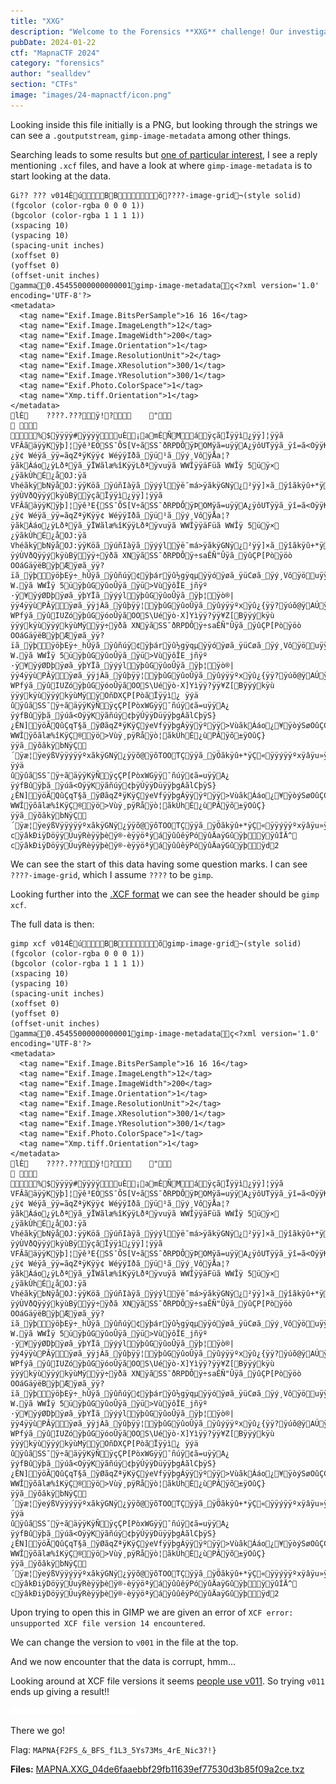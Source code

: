 ```yaml
---
title: "XXG"
description: "Welcome to the Forensics **XXG** challenge! Our investigator stumbled upon a mysterious file. Can you uncover the hidden message?"
pubDate: 2024-01-22
ctf: "MapnaCTF 2024"
category: "forensics"
author: "sealldev"
section: "CTFs"
image: "images/24-mapnactf/icon.png"
---
```


Looking inside this file initially is a PNG, but looking through the strings we can see a `.goutputstream`, `gimp-image-metadata` among other things.

Searching leads to some results but [one of particular interest](https://www.gimp-forum.net/Thread-Data-gimp-backups-goutputstream-XXXXXX-Files), I see a reply mentioning `.xcf` files, and have a look at where `gimp-image-metadata` is to start looking at the data.

```
Gi?? ??? v014    È         ú            B  B                         õ   ????-image-grid       ¬(style solid)
(fgcolor (color-rgba 0 0 0 1))
(bgcolor (color-rgba 1 1 1 1))
(xspacing 10)
(yspacing 10)
(spacing-unit inches)
(xoffset 0)
(yoffset 0)
(offset-unit inches)
    gamma       0.45455000000000001    gimp-image-metadata      ç<?xml version='1.0' encoding='UTF-8'?>
<metadata>
  <tag name="Exif.Image.BitsPerSample">16 16 16</tag>
  <tag name="Exif.Image.ImageLength">12</tag>
  <tag name="Exif.Image.ImageWidth">200</tag>
  <tag name="Exif.Image.Orientation">1</tag>
  <tag name="Exif.Image.ResolutionUnit">2</tag>
  <tag name="Exif.Image.XResolution">300/1</tag>
  <tag name="Exif.Image.YResolution">300/1</tag>
  <tag name="Exif.Photo.ColorSpace">1</tag>
  <tag name="Xmp.tiff.Orientation">1</tag>
</metadata>
               l                   È         	????.???                 ÿ   !   ?              	          "                    
                                         
                                 %          $   ÿÿÿÿ   #   ÿÿÿÿ                       u           È            ¡      a      m           È         Ñ      M            á         ÿçãÏÿÿì¿ÿÿ]¦ÿÿã VFÂãäÿÿKÿþ]¦ÿê³EÖSS¯ÕS[V÷ãSS¯ðRPDÔÿÞOMÿã=uÿÿA¿ÿôUTÿÿã_ÿî=ã<OÿÿKÿÿôUTÿüZßã_ÿùðóÿ¬ã_ÿþÿ×=ÿqÿãlCþÿS}¿ÿ¢ Wéÿã_ÿÿ=ãqZªÿKÿÿ¢ WéÿÿIðã_ÿü¹ã_ÿý¸VôÿÅa¦?ÿãkÁáo¿ÿLðªÿã_ÿÏWãlæ%îKÿÿLðªÿvuÿã WWÎÿÿäFüã WWÎÿ 5üÿ×	¿ÿãkÙhÉ¿åOJ:ÿã VhéãkÿbNÿåOJ:ÿÿKöã_ÿúñIàÿã_ÿýýlÿë¯má>ÿãkÿGNÿ¿²ÿÿ]×ã_ÿîãkÿû+*ÿ²ÿÿ]×ÿWçã_ÿùøRÒÿÿã_ÿûþÿÿ¦ÿë®ÿáÿãkÿ~ÿ¿Dûÿÿ¼zã_ÿîãkÿÿ¾ÿDûÿÿ¼zÿeÎã_ÿù&KKã_ÿûIUZóÿüèSk^!ÿýÙVðQÿÿýkÿùBÿ ÿçãÏÿÿì¿ÿÿ]¦ÿÿã VFÂãäÿÿKÿþ]¦ÿê³E{SS¯ÕS[V÷ãSS¯ðRPDÔÿÞOMÿã=uÿÿA¿ÿôUTÿÿã_ÿî=ã<OÿÿKÿÿôUTÿüZßã_ÿùðóÿ¬ã_ÿþÿ×=ÿqÿãlCþÿS}¿ÿ¢ Wéÿã_ÿÿ=ãqZªÿKÿÿ¢ WéÿÿIðã_ÿü¹ã_ÿý¸VôÿÅa¦?ÿãkÁáo¿ÿLðªÿã_ÿÏWãlæ%îKÿÿLðªÿvuÿã WWÎÿÿäFüã WWÎÿ 5üÿ×	¿ÿãkÙhÉ¿åOJ:ÿã VhéãkÿbNÿåOJ:ÿÿKöã_ÿúñIàÿã_ÿýýlÿë¯má>ÿãkÿGNÿ¿²ÿÿ]×ã_ÿîãkÿû+*ÿ²ÿÿ]×ÿWçã_ÿùøRÒÿÿã_ÿûþÿÿ¦ÿë®ÿáÿãkÿ~ÿ¿Dûÿÿ¼zã_ÿîãkÿÿ¾ÿDûÿÿ¼zÿeÎã_ÿù&KKã_ÿûIUZóÿüèSk^!ÿýÙVðQÿÿýkÿùBÿ ÿÿ÷ÿðã XNÿãSS¯ðRPDÔÿ÷saÊÑ"Ûÿã_ÿûÇP[Pòÿöò OOáGäÿëBÿþÆÿøã_ÿÿ?ïã_ÿþÿöþEÿ÷_hÛÿã_ÿûñúÿ¢ÿþárÿû½gÿqµÿÿóÿøã_ÿüCøã_ÿý¸VôÿöuÿÿoÛÿã_ÿýþgÁÿþÐÿôAÀ>ÿÊN]ÿÿ×ùÿðã W.ÿã WWÎÿ 5üÿþûGÿûoÛÿã_ÿü>VùÿôÎE_jñÿº	·ÿ¥ÿýØDþÿøã_ÿþYÏã_ÿýýlÿþûGÿûoÛÿã_ÿþ¦ÿò®|ÿÿ4ÿÿùPÂÿÿøã_ÿÿjÀã_ÿûþÿÿ¦ÿþûGÿûoÛÿã_ÿûýÿÿºxÿû¿{ÿÿ?ÿúõ@ÿAÚÿøã WPfýã_ÿûIUZóÿþûGÿóoÛÿãOO­S\Uéÿò·X]Yìÿÿ?ÿÿ¥Z[Bÿÿýkÿù
ÿÿýkÿùÿÿýkÿùMÿ ÿÿ÷ÿðã XNÿãSS¯ðRPDÔÿ÷saÊÑ"Ûÿã_ÿûÇP[Pòÿöò OOáGäÿëBÿþÆÿøã_ÿÿ?ïã_ÿþÿöþEÿ÷_hÛÿã_ÿûñúÿ¢ÿþárÿû½gÿqµÿÿóÿøã_ÿüCøã_ÿý¸VôÿöuÿÿoÛÿã_ÿýþgÁÿþÐÿôAÀ>ÿÊN]ÿÿ×ùÿðã W.ÿã WWÎÿ 5üÿþûGÿûoÛÿã_ÿü>VùÿôÎE_jñÿº	·ÿ¥ÿýØDþÿøã_ÿþYÏã_ÿýýlÿþûGÿûoÛÿã_ÿþ¦ÿò®|ÿÿ4ÿÿùPÂÿÿøã_ÿÿjÀã_ÿûþÿÿ¦ÿþûGÿûoÛÿã_ÿûýÿÿºxÿû¿{ÿÿ?ÿúõ@ÿAÚÿøã WPfýã_ÿûIUZóÿþûGÿóoÛÿãOO­S\Uéÿò·X]Yìÿÿ?ÿÿ¥Z[Bÿÿýkÿù
ÿÿýkÿùÿÿýkÿùMÿ ÿOñDXÇP[PòãÏÿÿì¿	ÿýä
ûÿûãSS¯ÿ÷ãäÿÿKÿÑÿçÇP[PòxWGÿÿ¯ñúÿ¢ã=uÿÿA¿	ÿýfBûÿþã_ÿúã<OÿÿKÿãñúÿ¢þÿÚÿÿDüÿÿþgÁãlCþÿS}¿ÊN]ÿöÃQûÇqT§ã_ÿØãqZªÿKÿÇýeVfÿÿþgÁÿÿÿºÿÿ>VùãkÁáo¿¥ÿòýSøOûÇCþÿã WWÎÿõãlæ%îKÿÇ®ÿö>Vùÿ¸pÿRåÿò¦ãkÙhÉ¿ùPÂÿõ±ÿOûÇ}ÿÿã_ÿõãkÿbNÿÇ´ÿæ¦ÿeýßVÿÿýÿÿºxãkÿGNÿ¿ÿÿõ@ÿõTOOTÇÿÿã_ÿÖãkÿû+*ÿÇ«ÿÿýÿÿºxÿâÿu»ÿÿS\Uéãkÿ~ÿ¿¥Z[ÿõOûÇÿÿãOO­ÿëãkÿÿ¾ÿÇübU[S\Uéÿ3öSÿÿýkÿùÿÿýkÿùSÿ ÿOñDXÇP[PòãÏÿÿì¿	ÿýä
ûÿûãSS¯ÿ÷ãäÿÿKÿÑÿçÇP[PòxWGÿÿ¯ñúÿ¢ã=uÿÿA¿	ÿýfBûÿþã_ÿúã<OÿÿKÿãñúÿ¢þÿÚÿÿDüÿÿþgÁãlCþÿS}¿ÊN]ÿöÃQûÇqT§ã_ÿØãqZªÿKÿÇýeVfÿÿþgÁÿÿÿºÿÿ>VùãkÁáo¿¥ÿòýSøOûÇCþÿã WWÎÿõãlæ%îKÿÇ®ÿö>Vùÿ¸pÿRåÿò¦ãkÙhÉ¿ùPÂÿõ±ÿOûÇ}ÿÿã_ÿõãkÿbNÿÇ´ÿæ¦ÿeýßVÿÿýÿÿºxãkÿGNÿ¿ÿÿõ@ÿõTOOTÇÿÿã_ÿÖãkÿû+*ÿÇ«ÿÿýÿÿºxÿâÿu»ÿÿS\Uéãkÿ~ÿ¿¥Z[ÿõOûÇÿÿãOO­ÿëãkÿÿ¾ÿÇübU[S\Uéÿ3öSÿÿýkÿùÿÿýkÿùSÿÿûÌÄ^cÿâkÐiÿDöÿÿÜuÿRèÿÿþèÿ®-èÿÿöªÿáÿûûêÿPóÿûÄaÿGûÿþÿÿûÌÄ^cÿâkÐiÿDöÿÿÜuÿRèÿÿþèÿ®-èÿÿöªÿáÿûûêÿPóÿûÄaÿGûÿþÿ   d          2
```

We can see the start of this data having some question marks. I can see `????-image-grid`, which I assume `????` to be `gimp`.

Looking further into the [.XCF format](https://developer.gimp.org/core/standards/xcf/#header) we can see the header should be `gimp xcf`.

The full data is then:

```
gimp xcf v014    È         ú            B  B                         õ   gimp-image-grid       ¬(style solid)
(fgcolor (color-rgba 0 0 0 1))
(bgcolor (color-rgba 1 1 1 1))
(xspacing 10)
(yspacing 10)
(spacing-unit inches)
(xoffset 0)
(yoffset 0)
(offset-unit inches)
    gamma       0.45455000000000001    gimp-image-metadata      ç<?xml version='1.0' encoding='UTF-8'?>
<metadata>
  <tag name="Exif.Image.BitsPerSample">16 16 16</tag>
  <tag name="Exif.Image.ImageLength">12</tag>
  <tag name="Exif.Image.ImageWidth">200</tag>
  <tag name="Exif.Image.Orientation">1</tag>
  <tag name="Exif.Image.ResolutionUnit">2</tag>
  <tag name="Exif.Image.XResolution">300/1</tag>
  <tag name="Exif.Image.YResolution">300/1</tag>
  <tag name="Exif.Photo.ColorSpace">1</tag>
  <tag name="Xmp.tiff.Orientation">1</tag>
</metadata>
               l                   È         	????.???                 ÿ   !   ?              	          "                    
                                         
                                 %          $   ÿÿÿÿ   #   ÿÿÿÿ                       u           È            ¡      a      m           È         Ñ      M            á         ÿçãÏÿÿì¿ÿÿ]¦ÿÿã VFÂãäÿÿKÿþ]¦ÿê³EÖSS¯ÕS[V÷ãSS¯ðRPDÔÿÞOMÿã=uÿÿA¿ÿôUTÿÿã_ÿî=ã<OÿÿKÿÿôUTÿüZßã_ÿùðóÿ¬ã_ÿþÿ×=ÿqÿãlCþÿS}¿ÿ¢ Wéÿã_ÿÿ=ãqZªÿKÿÿ¢ WéÿÿIðã_ÿü¹ã_ÿý¸VôÿÅa¦?ÿãkÁáo¿ÿLðªÿã_ÿÏWãlæ%îKÿÿLðªÿvuÿã WWÎÿÿäFüã WWÎÿ 5üÿ×	¿ÿãkÙhÉ¿åOJ:ÿã VhéãkÿbNÿåOJ:ÿÿKöã_ÿúñIàÿã_ÿýýlÿë¯má>ÿãkÿGNÿ¿²ÿÿ]×ã_ÿîãkÿû+*ÿ²ÿÿ]×ÿWçã_ÿùøRÒÿÿã_ÿûþÿÿ¦ÿë®ÿáÿãkÿ~ÿ¿Dûÿÿ¼zã_ÿîãkÿÿ¾ÿDûÿÿ¼zÿeÎã_ÿù&KKã_ÿûIUZóÿüèSk^!ÿýÙVðQÿÿýkÿùBÿ ÿçãÏÿÿì¿ÿÿ]¦ÿÿã VFÂãäÿÿKÿþ]¦ÿê³E{SS¯ÕS[V÷ãSS¯ðRPDÔÿÞOMÿã=uÿÿA¿ÿôUTÿÿã_ÿî=ã<OÿÿKÿÿôUTÿüZßã_ÿùðóÿ¬ã_ÿþÿ×=ÿqÿãlCþÿS}¿ÿ¢ Wéÿã_ÿÿ=ãqZªÿKÿÿ¢ WéÿÿIðã_ÿü¹ã_ÿý¸VôÿÅa¦?ÿãkÁáo¿ÿLðªÿã_ÿÏWãlæ%îKÿÿLðªÿvuÿã WWÎÿÿäFüã WWÎÿ 5üÿ×	¿ÿãkÙhÉ¿åOJ:ÿã VhéãkÿbNÿåOJ:ÿÿKöã_ÿúñIàÿã_ÿýýlÿë¯má>ÿãkÿGNÿ¿²ÿÿ]×ã_ÿîãkÿû+*ÿ²ÿÿ]×ÿWçã_ÿùøRÒÿÿã_ÿûþÿÿ¦ÿë®ÿáÿãkÿ~ÿ¿Dûÿÿ¼zã_ÿîãkÿÿ¾ÿDûÿÿ¼zÿeÎã_ÿù&KKã_ÿûIUZóÿüèSk^!ÿýÙVðQÿÿýkÿùBÿ ÿÿ÷ÿðã XNÿãSS¯ðRPDÔÿ÷saÊÑ"Ûÿã_ÿûÇP[Pòÿöò OOáGäÿëBÿþÆÿøã_ÿÿ?ïã_ÿþÿöþEÿ÷_hÛÿã_ÿûñúÿ¢ÿþárÿû½gÿqµÿÿóÿøã_ÿüCøã_ÿý¸VôÿöuÿÿoÛÿã_ÿýþgÁÿþÐÿôAÀ>ÿÊN]ÿÿ×ùÿðã W.ÿã WWÎÿ 5üÿþûGÿûoÛÿã_ÿü>VùÿôÎE_jñÿº	·ÿ¥ÿýØDþÿøã_ÿþYÏã_ÿýýlÿþûGÿûoÛÿã_ÿþ¦ÿò®|ÿÿ4ÿÿùPÂÿÿøã_ÿÿjÀã_ÿûþÿÿ¦ÿþûGÿûoÛÿã_ÿûýÿÿºxÿû¿{ÿÿ?ÿúõ@ÿAÚÿøã WPfýã_ÿûIUZóÿþûGÿóoÛÿãOO­S\Uéÿò·X]Yìÿÿ?ÿÿ¥Z[Bÿÿýkÿù
ÿÿýkÿùÿÿýkÿùMÿ ÿÿ÷ÿðã XNÿãSS¯ðRPDÔÿ÷saÊÑ"Ûÿã_ÿûÇP[Pòÿöò OOáGäÿëBÿþÆÿøã_ÿÿ?ïã_ÿþÿöþEÿ÷_hÛÿã_ÿûñúÿ¢ÿþárÿû½gÿqµÿÿóÿøã_ÿüCøã_ÿý¸VôÿöuÿÿoÛÿã_ÿýþgÁÿþÐÿôAÀ>ÿÊN]ÿÿ×ùÿðã W.ÿã WWÎÿ 5üÿþûGÿûoÛÿã_ÿü>VùÿôÎE_jñÿº	·ÿ¥ÿýØDþÿøã_ÿþYÏã_ÿýýlÿþûGÿûoÛÿã_ÿþ¦ÿò®|ÿÿ4ÿÿùPÂÿÿøã_ÿÿjÀã_ÿûþÿÿ¦ÿþûGÿûoÛÿã_ÿûýÿÿºxÿû¿{ÿÿ?ÿúõ@ÿAÚÿøã WPfýã_ÿûIUZóÿþûGÿóoÛÿãOO­S\Uéÿò·X]Yìÿÿ?ÿÿ¥Z[Bÿÿýkÿù
ÿÿýkÿùÿÿýkÿùMÿ ÿOñDXÇP[PòãÏÿÿì¿	ÿýä
ûÿûãSS¯ÿ÷ãäÿÿKÿÑÿçÇP[PòxWGÿÿ¯ñúÿ¢ã=uÿÿA¿	ÿýfBûÿþã_ÿúã<OÿÿKÿãñúÿ¢þÿÚÿÿDüÿÿþgÁãlCþÿS}¿ÊN]ÿöÃQûÇqT§ã_ÿØãqZªÿKÿÇýeVfÿÿþgÁÿÿÿºÿÿ>VùãkÁáo¿¥ÿòýSøOûÇCþÿã WWÎÿõãlæ%îKÿÇ®ÿö>Vùÿ¸pÿRåÿò¦ãkÙhÉ¿ùPÂÿõ±ÿOûÇ}ÿÿã_ÿõãkÿbNÿÇ´ÿæ¦ÿeýßVÿÿýÿÿºxãkÿGNÿ¿ÿÿõ@ÿõTOOTÇÿÿã_ÿÖãkÿû+*ÿÇ«ÿÿýÿÿºxÿâÿu»ÿÿS\Uéãkÿ~ÿ¿¥Z[ÿõOûÇÿÿãOO­ÿëãkÿÿ¾ÿÇübU[S\Uéÿ3öSÿÿýkÿùÿÿýkÿùSÿ ÿOñDXÇP[PòãÏÿÿì¿	ÿýä
ûÿûãSS¯ÿ÷ãäÿÿKÿÑÿçÇP[PòxWGÿÿ¯ñúÿ¢ã=uÿÿA¿	ÿýfBûÿþã_ÿúã<OÿÿKÿãñúÿ¢þÿÚÿÿDüÿÿþgÁãlCþÿS}¿ÊN]ÿöÃQûÇqT§ã_ÿØãqZªÿKÿÇýeVfÿÿþgÁÿÿÿºÿÿ>VùãkÁáo¿¥ÿòýSøOûÇCþÿã WWÎÿõãlæ%îKÿÇ®ÿö>Vùÿ¸pÿRåÿò¦ãkÙhÉ¿ùPÂÿõ±ÿOûÇ}ÿÿã_ÿõãkÿbNÿÇ´ÿæ¦ÿeýßVÿÿýÿÿºxãkÿGNÿ¿ÿÿõ@ÿõTOOTÇÿÿã_ÿÖãkÿû+*ÿÇ«ÿÿýÿÿºxÿâÿu»ÿÿS\Uéãkÿ~ÿ¿¥Z[ÿõOûÇÿÿãOO­ÿëãkÿÿ¾ÿÇübU[S\Uéÿ3öSÿÿýkÿùÿÿýkÿùSÿÿûÌÄ^cÿâkÐiÿDöÿÿÜuÿRèÿÿþèÿ®-èÿÿöªÿáÿûûêÿPóÿûÄaÿGûÿþÿÿûÌÄ^cÿâkÐiÿDöÿÿÜuÿRèÿÿþèÿ®-èÿÿöªÿáÿûûêÿPóÿûÄaÿGûÿþÿ   d          2
```

Upon trying to open this in GIMP we are given an error of `XCF error: unsupported XCF file version 14 encountered`.

We can change the version to `v001` in the file at the top.

And we now encounter that the data is corrupt, hmm...

Looking around at XCF file versions it seems [people use v011](https://stackoverflow.com/questions/57847730/how-can-gimp-save-older-version-of-xcf-file-format). So trying `v011` ends up giving a result!!

![Flag](images/24-mapnactf/xxg.png)

There we go!

Flag: `MAPNA{F2FS_&_BFS_f1L3_5Ys73Ms_4rE_Nic3?!}`

**Files:** [MAPNA.XXG_04de6faaebbf29fb11639ef77530d3b85f09a2ce.txz](https://web.archive.org/web/20240121173505/https://mapnactf.com/tasks/MAPNA.XXG_04de6faaebbf29fb11639ef77530d3b85f09a2ce.txz)
